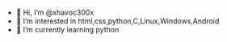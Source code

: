 - 👋 Hi, I’m @xhavoc300x
- 👀 I’m interested in html,css,python,C,Linux,Windows,Android
- 🌱 I’m currently learning python

